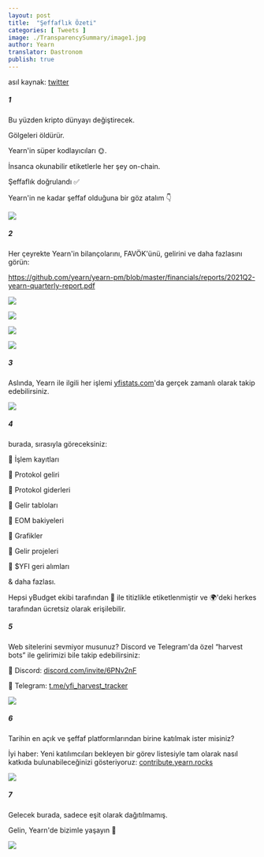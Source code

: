 ```yaml
---
layout: post
title:  "Şeffaflık Özeti"
categories: [ Tweets ]
image: ./TransparencySummary/image1.jpg
author: Yearn
translator: Dastronom
publish: true
---
```

asıl kaynak: [twitter](https://twitter.com/iearnfinance/status/1445143482830446600)

##### 1

Bu yüzden kripto dünyayı değiştirecek.

Gölgeleri öldürür.

Yearn'in süper kodlayıcıları 🌞.

İnsanca okunabilir etiketlerle her şey on-chain.

Şeffaflık doğrulandı ✅

Yearn'in ne kadar şeffaf olduğuna bir göz atalım 👇

![](image1.jpg)

##### 2

Her çeyrekte Yearn'in bilançolarını, FAVÖK'ünü, gelirini ve daha fazlasını görün:

https://github.com/yearn/yearn-pm/blob/master/financials/reports/2021Q2-yearn-quarterly-report.pdf

![](image2.jpg)

![](image3.jpg)

![](image4.jpg)

![](image5.jpg)

##### 3

Aslında, Yearn ile ilgili her işlemi [yfistats.com](http://www.yfistats.com/)'da gerçek zamanlı olarak takip edebilirsiniz.

![](image6.jpg)

##### 4

burada, sırasıyla göreceksiniz:

🔵 İşlem kayıtları

🔵 Protokol geliri

🔵 Protokol giderleri

🔵 Gelir tabloları

🔵 EOM bakiyeleri

🔵 Grafikler

🔵 Gelir projeleri

🔵 $YFI geri alımları

& daha fazlası.

Hepsi yBudget ekibi tarafından 💙 ile titizlikle etiketlenmiştir ve 🌍'deki herkes tarafından ücretsiz olarak erişilebilir.

##### 5

Web sitelerini sevmiyor musunuz? Discord ve Telegram'da özel “harvest bots” ile gelirimizi bile takip edebilirsiniz:

🔵 Discord: [discord.com/invite/6PNv2nF](https://discord.com/invite/6PNv2nF)

🔵 Telegram: [t.me/yfi_harvest_tracker](https://t.me/yfi_harvest_tracker)

![](image7.jpg)

##### 6

Tarihin en açık ve şeffaf platformlarından birine katılmak ister misiniz?

İyi haber: Yeni katılımcıları bekleyen bir görev listesiyle tam olarak nasıl katkıda bulunabileceğinizi gösteriyoruz: [contribute.yearn.rocks](https://contribute.yearn.rocks/)

![](image8.jpg)

##### 7

Gelecek burada, sadece eşit olarak dağıtılmamış.

Gelin, Yearn'de bizimle yaşayın 💙

![](image9.jpg)
